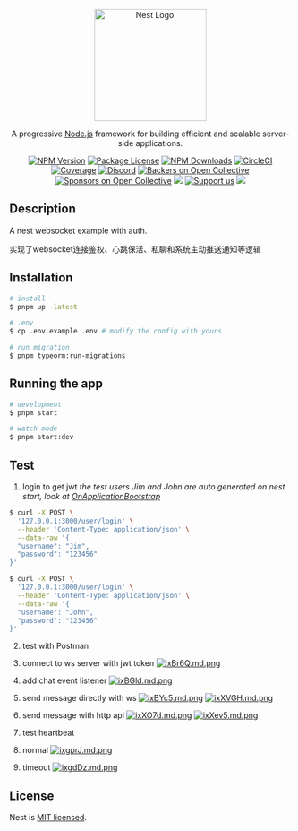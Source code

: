 <p align="center">
  <a href="http://nestjs.com/" target="blank"><img src="https://nestjs.com/img/logo-small.svg" width="200" alt="Nest Logo" /></a>
</p>

[circleci-image]: https://img.shields.io/circleci/build/github/nestjs/nest/master?token=abc123def456
[circleci-url]: https://circleci.com/gh/nestjs/nest

  <p align="center">A progressive <a href="http://nodejs.org" target="_blank">Node.js</a> framework for building efficient and scalable server-side applications.</p>
    <p align="center">
<a href="https://www.npmjs.com/~nestjscore" target="_blank"><img src="https://img.shields.io/npm/v/@nestjs/core.svg" alt="NPM Version" /></a>
<a href="https://www.npmjs.com/~nestjscore" target="_blank"><img src="https://img.shields.io/npm/l/@nestjs/core.svg" alt="Package License" /></a>
<a href="https://www.npmjs.com/~nestjscore" target="_blank"><img src="https://img.shields.io/npm/dm/@nestjs/common.svg" alt="NPM Downloads" /></a>
<a href="https://circleci.com/gh/nestjs/nest" target="_blank"><img src="https://img.shields.io/circleci/build/github/nestjs/nest/master" alt="CircleCI" /></a>
<a href="https://coveralls.io/github/nestjs/nest?branch=master" target="_blank"><img src="https://coveralls.io/repos/github/nestjs/nest/badge.svg?branch=master#9" alt="Coverage" /></a>
<a href="https://discord.gg/G7Qnnhy" target="_blank"><img src="https://img.shields.io/badge/discord-online-brightgreen.svg" alt="Discord"/></a>
<a href="https://opencollective.com/nest#backer" target="_blank"><img src="https://opencollective.com/nest/backers/badge.svg" alt="Backers on Open Collective" /></a>
<a href="https://opencollective.com/nest#sponsor" target="_blank"><img src="https://opencollective.com/nest/sponsors/badge.svg" alt="Sponsors on Open Collective" /></a>
  <a href="https://paypal.me/kamilmysliwiec" target="_blank"><img src="https://img.shields.io/badge/Donate-PayPal-ff3f59.svg"/></a>
    <a href="https://opencollective.com/nest#sponsor"  target="_blank"><img src="https://img.shields.io/badge/Support%20us-Open%20Collective-41B883.svg" alt="Support us"></a>
  <a href="https://twitter.com/nestframework" target="_blank"><img src="https://img.shields.io/twitter/follow/nestframework.svg?style=social&label=Follow"></a>
</p>
  <!--[![Backers on Open Collective](https://opencollective.com/nest/backers/badge.svg)](https://opencollective.com/nest#backer)
  [![Sponsors on Open Collective](https://opencollective.com/nest/sponsors/badge.svg)](https://opencollective.com/nest#sponsor)-->

## Description
A nest websocket example with auth.

实现了websocket连接鉴权、心跳保活、私聊和系统主动推送通知等逻辑

## Installation

```bash
# install
$ pnpm up -latest

# .env
$ cp .env.example .env # modify the config with yours

# run migration
$ pnpm typeorm:run-migrations
```

## Running the app

```bash
# development
$ pnpm start

# watch mode
$ pnpm start:dev
```

## Test
1. login to get jwt
*the test users Jim and John are auto generated on nest start, look at [OnApplicationBootstrap](https://github.com/tashuo/nest-websocket/blob/master/src/modules/user/user.module.ts)*
```bash
$ curl -X POST \
  '127.0.0.1:3000/user/login' \
  --header 'Content-Type: application/json' \
  --data-raw '{
  "username": "Jim",
  "password": "123456"
}'

$ curl -X POST \
  '127.0.0.1:3000/user/login' \
  --header 'Content-Type: application/json' \
  --data-raw '{
  "username": "John",
  "password": "123456"
}'
```

2. test with Postman
  1. connect to ws server with jwt token
  [![ixBr6Q.md.png](https://i.328888.xyz/2023/04/14/ixBr6Q.md.png)](https://imgloc.com/i/ixBr6Q)

  2. add chat event listener
  [![ixBGld.md.png](https://i.328888.xyz/2023/04/14/ixBGld.md.png)](https://imgloc.com/i/ixBGld)

  3. send message directly with ws
  [![ixBYc5.md.png](https://i.328888.xyz/2023/04/14/ixBYc5.md.png)](https://imgloc.com/i/ixBYc5)
  [![ixXVGH.md.png](https://i.328888.xyz/2023/04/14/ixXVGH.md.png)](https://imgloc.com/i/ixXVGH)

  4. send message with http api
  [![ixXO7d.md.png](https://i.328888.xyz/2023/04/14/ixXO7d.md.png)](https://imgloc.com/i/ixXO7d)
  [![ixXev5.md.png](https://i.328888.xyz/2023/04/14/ixXev5.md.png)](https://imgloc.com/i/ixXev5)

3. test heartbeat
  1. normal
  [![ixgprJ.md.png](https://i.328888.xyz/2023/04/14/ixgprJ.md.png)](https://imgloc.com/i/ixgprJ)

  2. timeout
  [![ixgdDz.md.png](https://i.328888.xyz/2023/04/14/ixgdDz.md.png)](https://imgloc.com/i/ixgdDz)

## License

Nest is [MIT licensed](LICENSE).
